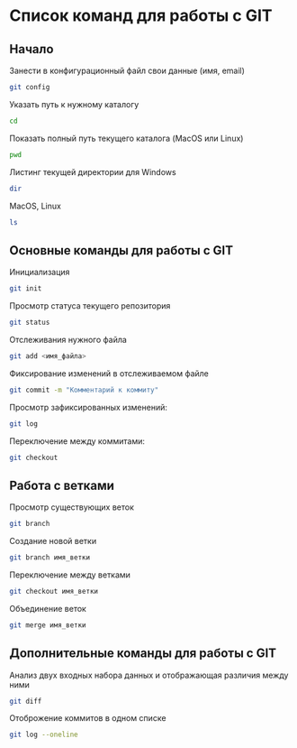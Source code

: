 # Список команд для работы с GIT

## Начало
Занести  в конфигурационный файл свои данные (имя, email)
```sh
git config
```
Указать путь к нужному каталогу 
```sh
cd
```
Показать полный путь текущего каталога (MacOS или Linux)
```sh
pwd
```
Листинг текущей директории для Windows
```sh
dir
```
MacOS, Linux
```sh
ls
```
## Основные команды для работы с GIT
Инициализация 
```sh
git init
```
Просмотр статуса текущего репозитория
```sh
git status
```
Отслеживания нужного файла 
```sh
git add <имя_файла>
```
Фиксирование изменений в отслеживаемом файле 
```sh
git commit -m "Комментарий к коммиту"
```
Просмотр зафиксированных изменений:
```sh
git log
```
Переключение между коммитами:
```sh
git checkout
```
## Работа с ветками
Просмотр существующих веток
```sh
git branch
```
Создание новой ветки 
```sh
git branch имя_ветки
```
Переключение между ветками
```sh
git checkout имя_ветки
```
Объединение веток 
```sh
git merge имя_ветки
```
## Дополнительные команды для работы с GIT
Анализ двух входных набора данных и отображающая различия между ними
```sh
git diff
```
Отоброжение коммитов в одном списке
```sh
git log --oneline
```
